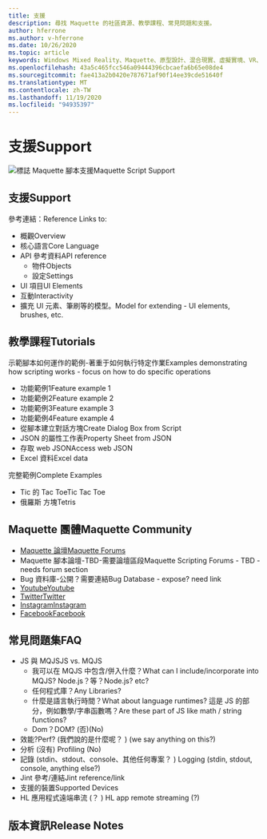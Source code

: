 ```yaml
---
title: 支援
description: 尋找 Maquette 的社區資源、教學課程、常見問題和支援。
author: hferrone
ms.author: v-hferrone
ms.date: 10/26/2020
ms.topic: article
keywords: Windows Mixed Reality、Maquette、原型設計、混合現實、虛擬實境、VR、MR、意見反應、意見反應中樞、bug
ms.openlocfilehash: 43a5c465fcc546a09444396cbcaefa6b65e08de4
ms.sourcegitcommit: fae413a2b0420e787671af90f14ee39cde51640f
ms.translationtype: MT
ms.contentlocale: zh-TW
ms.lasthandoff: 11/19/2020
ms.locfileid: "94935397"
---
```

# <a name="support"></a><span data-ttu-id="151f2-104">支援</span><span class="sxs-lookup"><span data-stu-id="151f2-104">Support</span></span>

![標誌](../images/MaquetteIcon.png) <span data-ttu-id="151f2-106">Maquette 腳本支援</span><span class="sxs-lookup"><span data-stu-id="151f2-106">Maquette Script Support</span></span>

## <a name="support"></a><span data-ttu-id="151f2-107">支援</span><span class="sxs-lookup"><span data-stu-id="151f2-107">Support</span></span>

<span data-ttu-id="151f2-108">參考連結：</span><span class="sxs-lookup"><span data-stu-id="151f2-108">Reference Links to:</span></span>
* <span data-ttu-id="151f2-109">概觀</span><span class="sxs-lookup"><span data-stu-id="151f2-109">Overview</span></span>
* <span data-ttu-id="151f2-110">核心語言</span><span class="sxs-lookup"><span data-stu-id="151f2-110">Core Language</span></span>
* <span data-ttu-id="151f2-111">API 參考資料</span><span class="sxs-lookup"><span data-stu-id="151f2-111">API reference</span></span>
  * <span data-ttu-id="151f2-112">物件</span><span class="sxs-lookup"><span data-stu-id="151f2-112">Objects</span></span>
  * <span data-ttu-id="151f2-113">設定</span><span class="sxs-lookup"><span data-stu-id="151f2-113">Settings</span></span>
* <span data-ttu-id="151f2-114">UI 項目</span><span class="sxs-lookup"><span data-stu-id="151f2-114">UI Elements</span></span>
* <span data-ttu-id="151f2-115">互動</span><span class="sxs-lookup"><span data-stu-id="151f2-115">Interactivity</span></span>
* <span data-ttu-id="151f2-116">擴充 UI 元素、筆刷等的模型。</span><span class="sxs-lookup"><span data-stu-id="151f2-116">Model for extending - UI elements, brushes, etc.</span></span>

## <a name="tutorials"></a><span data-ttu-id="151f2-117">教學課程</span><span class="sxs-lookup"><span data-stu-id="151f2-117">Tutorials</span></span>

<span data-ttu-id="151f2-118">示範腳本如何運作的範例-著重于如何執行特定作業</span><span class="sxs-lookup"><span data-stu-id="151f2-118">Examples demonstrating how scripting works - focus on how to do specific operations</span></span>
* <span data-ttu-id="151f2-119">功能範例1</span><span class="sxs-lookup"><span data-stu-id="151f2-119">Feature example 1</span></span>
* <span data-ttu-id="151f2-120">功能範例2</span><span class="sxs-lookup"><span data-stu-id="151f2-120">Feature example 2</span></span>
* <span data-ttu-id="151f2-121">功能範例3</span><span class="sxs-lookup"><span data-stu-id="151f2-121">Feature example 3</span></span>
* <span data-ttu-id="151f2-122">功能範例4</span><span class="sxs-lookup"><span data-stu-id="151f2-122">Feature example 4</span></span>
* <span data-ttu-id="151f2-123">從腳本建立對話方塊</span><span class="sxs-lookup"><span data-stu-id="151f2-123">Create Dialog Box from Script</span></span>
* <span data-ttu-id="151f2-124">JSON 的屬性工作表</span><span class="sxs-lookup"><span data-stu-id="151f2-124">Property Sheet from JSON</span></span>
* <span data-ttu-id="151f2-125">存取 web JSON</span><span class="sxs-lookup"><span data-stu-id="151f2-125">Access web JSON</span></span>
* <span data-ttu-id="151f2-126">Excel 資料</span><span class="sxs-lookup"><span data-stu-id="151f2-126">Excel data</span></span>

<span data-ttu-id="151f2-127">完整範例</span><span class="sxs-lookup"><span data-stu-id="151f2-127">Complete Examples</span></span>
* <span data-ttu-id="151f2-128">Tic 的 Tac Toe</span><span class="sxs-lookup"><span data-stu-id="151f2-128">Tic Tac Toe</span></span>
* <span data-ttu-id="151f2-129">俄羅斯 方塊</span><span class="sxs-lookup"><span data-stu-id="151f2-129">Tetris</span></span>

## <a name="maquette-community"></a><span data-ttu-id="151f2-130">Maquette 團體</span><span class="sxs-lookup"><span data-stu-id="151f2-130">Maquette Community</span></span>

* [<span data-ttu-id="151f2-131">Maquette 論壇</span><span class="sxs-lookup"><span data-stu-id="151f2-131">Maquette Forums</span></span>](https://steamcommunity.com/app/967490/discussions/)
* <span data-ttu-id="151f2-132">Maquette 腳本論壇-TBD-需要論壇區段</span><span class="sxs-lookup"><span data-stu-id="151f2-132">Maquette Scripting Forums - TBD - needs forum section</span></span>
* <span data-ttu-id="151f2-133">Bug 資料庫-公開？需要連結</span><span class="sxs-lookup"><span data-stu-id="151f2-133">Bug Database - expose? need link</span></span>
* [<span data-ttu-id="151f2-134">Youtube</span><span class="sxs-lookup"><span data-stu-id="151f2-134">Youtube</span></span>](https://www.youtube.com/channel/UC3LL920zxSo16CmmmVCntxw)
* [<span data-ttu-id="151f2-135">Twitter</span><span class="sxs-lookup"><span data-stu-id="151f2-135">Twitter</span></span>](https://twitter.com/MadeInMaquette)
* [<span data-ttu-id="151f2-136">Instagram</span><span class="sxs-lookup"><span data-stu-id="151f2-136">Instagram</span></span>](https://www.instagram.com/microsoftmaquette/)
* [<span data-ttu-id="151f2-137">Facebook</span><span class="sxs-lookup"><span data-stu-id="151f2-137">Facebook</span></span>](https://www.facebook.com/MicrosoftMaquette/)

## <a name="faq"></a><span data-ttu-id="151f2-138">常見問題集</span><span class="sxs-lookup"><span data-stu-id="151f2-138">FAQ</span></span>

* <span data-ttu-id="151f2-139">JS 與 MQJS</span><span class="sxs-lookup"><span data-stu-id="151f2-139">JS vs. MQJS</span></span>
  * <span data-ttu-id="151f2-140">我可以在 MQJS 中包含/併入什麼？</span><span class="sxs-lookup"><span data-stu-id="151f2-140">What can I include/incorporate into MQJS?</span></span> <span data-ttu-id="151f2-141">Node.js？等？</span><span class="sxs-lookup"><span data-stu-id="151f2-141">Node.js? etc?</span></span>
  * <span data-ttu-id="151f2-142">任何程式庫？</span><span class="sxs-lookup"><span data-stu-id="151f2-142">Any Libraries?</span></span>
  * <span data-ttu-id="151f2-143">什麼是語言執行時間？</span><span class="sxs-lookup"><span data-stu-id="151f2-143">What about language runtimes?</span></span> <span data-ttu-id="151f2-144">這是 JS 的部分，例如數學/字串函數嗎？</span><span class="sxs-lookup"><span data-stu-id="151f2-144">Are these part of JS like math / string functions?</span></span>
  * <span data-ttu-id="151f2-145">Dom？</span><span class="sxs-lookup"><span data-stu-id="151f2-145">DOM?</span></span> <span data-ttu-id="151f2-146">(否)</span><span class="sxs-lookup"><span data-stu-id="151f2-146">(No)</span></span>
* <span data-ttu-id="151f2-147">效能?</span><span class="sxs-lookup"><span data-stu-id="151f2-147">Perf?</span></span> <span data-ttu-id="151f2-148"> (我們說的是什麼呢？ ) </span><span class="sxs-lookup"><span data-stu-id="151f2-148">(we say anything on this?)</span></span>
* <span data-ttu-id="151f2-149">分析 (沒有) </span><span class="sxs-lookup"><span data-stu-id="151f2-149">Profiling (No)</span></span>
* <span data-ttu-id="151f2-150">記錄 (stdin、stdout、console、其他任何專案？ ) </span><span class="sxs-lookup"><span data-stu-id="151f2-150">Logging (stdin, stdout, console, anything else?)</span></span>
* <span data-ttu-id="151f2-151">Jint 參考/連結</span><span class="sxs-lookup"><span data-stu-id="151f2-151">Jint reference/link</span></span>
* <span data-ttu-id="151f2-152">支援的裝置</span><span class="sxs-lookup"><span data-stu-id="151f2-152">Supported Devices</span></span>
* <span data-ttu-id="151f2-153">HL 應用程式遠端串流 (？ ) </span><span class="sxs-lookup"><span data-stu-id="151f2-153">HL app remote streaming (?)</span></span>

## <a name="release-notes"></a><span data-ttu-id="151f2-154">版本資訊</span><span class="sxs-lookup"><span data-stu-id="151f2-154">Release Notes</span></span>


